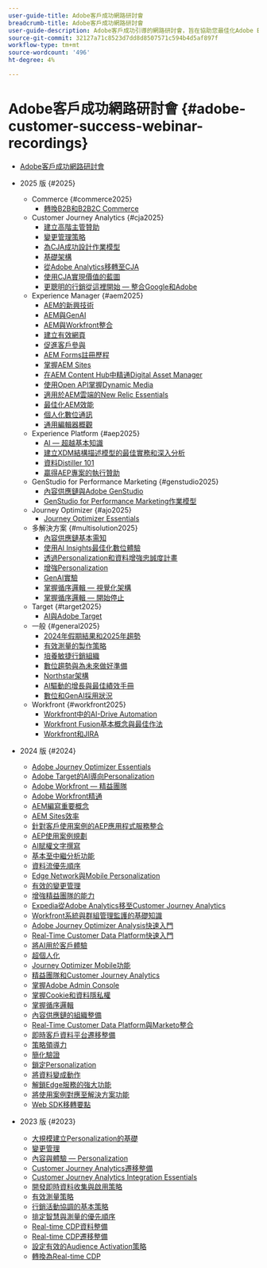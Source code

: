 ```yaml
---
user-guide-title: Adobe客戶成功網路研討會
breadcrumb-title: Adobe客戶成功網路研討會
user-guide-description: Adobe客戶成功引導的網路研討會，旨在協助您最佳化Adobe Experience Cloud投資。 獲得有價值的深入分析，以最大化價值並提高Adobe解決方案的採用率。
source-git-commit: 32127a71c8523d7dd8d8507571c594b4d5af897f
workflow-type: tm+mt
source-wordcount: '496'
ht-degree: 4%

---
```



# Adobe客戶成功網路研討會 {#adobe-customer-success-webinar-recordings}

+ [Adobe客戶成功網路研討會](overview.md)
+ 2025 版 {#2025}
   + Commerce {#commerce2025}
      + [轉換B2B和B2B2C Commerce](2025/transforming-b2b-commerce.md)
   + Customer Journey Analytics {#cja2025}
      + [建立高階主管贊助](2025/cja-success.md)
      + [變更管理策略](2025/cja-adoption.md)
      + [為CJA成功設計作業模型](2025/cja-operating-model.md)
      + [基礎架構](2025/cja-vision.md)
      + [從Adobe Analytics移轉至CJA](2025/analytics-to-cja-migration.md)
      + [使用CJA實現價值的藍圖](2025/roadmap-to-value-cja.md)
      + [更聰明的行銷從這裡開始 — 整合Google和Adobe](2025/smarter-marketing-starts-here-integrating-google-and-adobe.md)
   + Experience Manager {#aem2025}
      + [AEM的新興技術](2025/personalized-experiences-aem.md)
      + [AEM與GenAI](2025/aem-genai.md)
      + [AEM與Workfront整合](2025/aem-workfront-integration.md)
      + [建立有效網頁](2025/build-effective-web-pages.md)
      + [促進客戶參與](2025/driving-customer-engagement.md)
      + [AEM Forms註冊歷程](2025/payer-enrollment-journey.md)
      + [掌握AEM Sites](2025/mastering-aem-sites.md)
      + [在AEM Content Hub中精通Digital Asset Manager](2025/mastering-dam-aem-content-hub.md)
      + [使用Open API掌握Dynamic Media](2025/dynamic-media-open-ai.md)
      + [適用於AEM雲端的New Relic Essentials](2025/new-relic-essentials-aem-cloud.md)
      + [最佳化AEM效能](2025/optimize-aem-performance.md)
      + [個人化數位通訊](2025/personalize-digital-communications.md)
      + [通用編輯器概觀](2025/modern-aem-authoring.md)
   + Experience Platform {#aep2025}
      + [AI — 超越基本知識](2025/ai-beyond-basics.md)
      + [建立XDM結構描述模型的最佳實務和深入分析](2025/model-xdm-schemas.md)
      + [資料Distiller 101](2025/data-distiller-101.md)
      + [贏得AEP專案的執行贊助](2025/exec-sponsorship-aep-projects.md)
   + GenStudio for Performance Marketing {#genstudio2025}
      + [內容供應鏈與Adobe GenStudio](2025/csc-gen-studio.md)
      + [GenStudio for Performance Marketing作業模型](2025/genstudio-for-performance-marketing-operating-model.md)
   + Journey Optimizer {#ajo2025}
      + [Journey Optimizer Essentials](2025/journey-optimizer-essentials.md)
   + 多解決方案 {#multisolution2025}
      + [內容供應鏈基本需知](2025/content-supply-chain-basics.md)
      + [使用AI Insights最佳化數位體驗](2025/accelerating-digital-experience-optimization.md)
      + [透過Personalization和資料增強忠誠度計畫](2025/enhance-loyalty-programs.md)
      + [增強Personalization](2025/enhancing-personalization.md)
      + [GenAI實驗](2025/gen-ai-experimentation.md)
      + [掌握循序邏輯 — 視覺化架構](2025/mastering-sequential-logic.md)
      + [掌握循序邏輯 — 開始停止](2025/sequential-logic-start-stop.md)
   + Target {#target2025}
      + [AI與Adobe Target](2025/ai-adobe-target.md)
   + 一般 {#general2025}
      + [2024年假期結果和2025年趨勢](2025/adobe-digital-insights.md)
      + [有效測量的製作策略](2025/impactful-insights.md)
      + [培養敏捷行銷組織](2025/agile-marketing-organization.md)
      + [數位趨勢與為未來做好準備](2025/digital-trends-preparing-future.md)
      + [Northstar架構](2025/northstar-architecture.md)
      + [AI驅動的增長與最佳績效手冊](2025/ai-driven-growth.md)
      + [數位和GenAI採用狀況](2025/state-of-digital-and-genai-adoption-webinar.md)
   + Workfront {#workfront2025}
      + [Workfront中的AI-Drive Automation](2025/unlock-efficiency-ai-drive-automation-workfront.md)
      + [Workfront Fusion基本概念與最佳作法](2025/adobe-workfront-fusion-best-practices.md)
      + [Workfront和JIRA](2025/workfront-and-jira.md)

+ 2024 版 {#2024}
   + [Adobe Journey Optimizer Essentials](2024/ajo-essentials.md)
   + [Adobe Target的AI導向Personalization](2024/ai-personalization.md)
   + [Adobe Workfront — 精益團隊](2024/workfront-lean-teams.md)
   + [Adobe Workfront精通](2024/workfront-mastery.md)
   + [AEM編寫重要概念](2024/aem-authoring-concepts.md)
   + [AEM Sites效率](2024/aem-sites-efficiencies.md)
   + [針對客戶使用案例的AEP應用程式服務整合](2024/aep-apps-services-integrations.md)
   + [AEP使用案例規劃](2024/aep-use-case-planning.md)
   + [AI賦權文字撰寫](2024/ai-copywriting.md)
   + [基本至中繼分析功能](2024/basic-to-intermediate-analysis-capabilities.md)
   + [資料流優先順序](2024/data-stream-prioritization.md)
   + [Edge Network與Mobile Personalization](2024/edge-network-mobile-personalization.md)
   + [有效的變更管理](2024/effective-change-management.md)
   + [增強精益團隊的能力](2024/empowering-lean-teams.md)
   + [Expedia從Adobe Analytics移至Customer Journey Analytics](2024/expedia-aa-to-cja.md)
   + [Workfront系統與群組管理監護的基礎知識](2024/workfront-admin-guardianship.md)
   + [Adobe Journey Optimizer Analysis快速入門](2024/getting-started-ajo-analysis.md)
   + [Real-Time Customer Data Platform快速入門](2024/getting-started-rtcdp.md)
   + [將AI用於客戶體驗](2024/ai-customer-experience.md)
   + [超個人化](2024/hyperpersonalization.md)
   + [Journey Optimizer Mobile功能](2024/journey-optimizer-mobile-capabilities.md)
   + [精益團隊和Customer Journey Analytics](2024/lean-teams-cja.md)
   + [掌握Adobe Admin Console](2024/adobe-admin-console.md)
   + [掌握Cookie和資料隱私權](2024/mastering-cookies-data-privacy.md)
   + [掌握循序邏輯](2024/sequential-logic.md)
   + [內容供應鏈的組織整備](2024/organizational-readiness-content-supply-chain.md)
   + [Real-Time Customer Data Platform與Marketo整合](2024/aep-marketo-integration.md)
   + [即時客戶資料平台遷移整備](2024/rtcdp-migration-readiness.md)
   + [策略領導力](2024/strategic-leadership.md)
   + [簡化驗證](2024/streamline-authentication.md)
   + [鎖定Personalization](2024/target-personalization.md)
   + [將資料變成動作](2024/turning-data-into-action.md)
   + [解鎖Edge服務的強大功能](2024/edge-delivery-services.md)
   + [將使用案例對應至解決方案功能](2024/use-case-mapping.md)
   + [Web SDK移轉要點](2024/web-sdk-migration.md)

+ 2023 版 {#2023}
   + [大規模建立Personalization的基礎](2023/personalization-at-scale.md)
   + [變更管理](2023/change-management.md)
   + [內容與體驗 — Personalization](2023/content-experiences-personalization.md)
   + [Customer Journey Analytics遷移整備](2023/cja-migration-readiness.md)
   + [Customer Journey Analytics Integration Essentials](2023/cja-integration-essentials.md)
   + [開發即時資料收集與啟用策略](2023/data-collection-activation-strategy.md)
   + [有效測量策略](2023/measurement-strategy.md)
   + [行銷活動協調的基本策略](2023/foundational-strategy-campaign.md)
   + [排定智慧與測量的優先順序](2023/intelligence-and-measurement.md)
   + [Real-time CDP資料整備](2023/rtcdp-migration-data-readiness.md)
   + [Real-time CDP遷移整備](2023/rtcdp-migration-readiness.md)
   + [設定有效的Audience Activation策略](2023/audience-activation.md)
   + [轉換為Real-time CDP](2023/aam-to-rtcdp.md)
